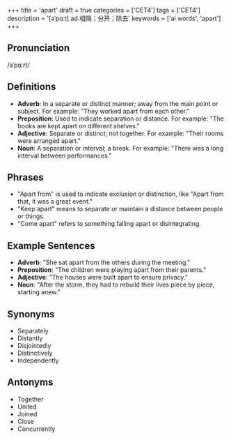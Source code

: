 +++
title = 'apart'
draft = true
categories = ['CET4']
tags = ['CET4']
description = '[əˈpɑːt] ad.相隔；分开；除去'
keywords = ['ai words', 'apart']
+++

## Pronunciation
/aˈpɑːrt/

## Definitions
- **Adverb**: In a separate or distinct manner; away from the main point or subject. For example: "They worked apart from each other."
- **Preposition**: Used to indicate separation or distance. For example: "The books are kept apart on different shelves."
- **Adjective**: Separate or distinct; not together. For example: "Their rooms were arranged apart."
- **Noun**: A separation or interval; a break. For example: "There was a long interval between performances."

## Phrases
- "Apart from" is used to indicate exclusion or distinction, like "Apart from that, it was a great event."
- "Keep apart" means to separate or maintain a distance between people or things.
- "Come apart" refers to something falling apart or disintegrating.

## Example Sentences
- **Adverb**: "She sat apart from the others during the meeting."
- **Preposition**: "The children were playing apart from their parents."
- **Adjective**: "The houses were built apart to ensure privacy."
- **Noun**: "After the storm, they had to rebuild their lives piece by piece, starting anew."

## Synonyms
- Separately
- Distantly
- Disjointedly
- Distinctively
- Independently

## Antonyms
- Together
- United
- Joined
- Close
- Concurrently
